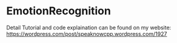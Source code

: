 # EmotionRecognition

Detail Tutorial and code explaination can be found on my website:
https://wordpress.com/post/speaknowcpp.wordpress.com/1927
